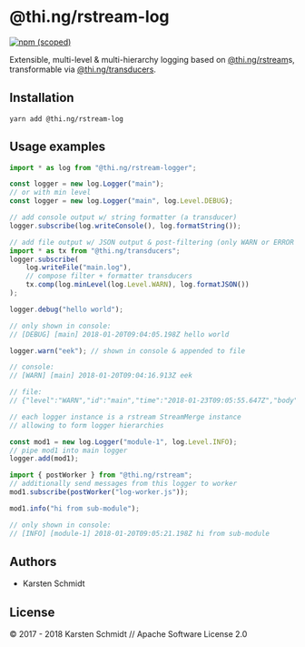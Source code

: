 # @thi.ng/rstream-log

[![npm (scoped)](https://img.shields.io/npm/v/@thi.ng/rstream-log.svg)](https://www.npmjs.com/package/@thi.ng/rstream-log)

Extensible, multi-level & multi-hierarchy logging based on
[@thi.ng/rstream]()s, transformable via
[@thi.ng/transducers](https://github.com/thi-ng/transducers).

## Installation

```
yarn add @thi.ng/rstream-log
```

## Usage examples

```typescript
import * as log from "@thi.ng/rstream-logger";

const logger = new log.Logger("main");
// or with min level
const logger = new log.Logger("main", log.Level.DEBUG);

// add console output w/ string formatter (a transducer)
logger.subscribe(log.writeConsole(), log.formatString());

// add file output w/ JSON output & post-filtering (only WARN or ERROR levels)
import * as tx from "@thi.ng/transducers";
logger.subscribe(
    log.writeFile("main.log"),
    // compose filter + formatter transducers
    tx.comp(log.minLevel(log.Level.WARN), log.formatJSON())
);

logger.debug("hello world");

// only shown in console:
// [DEBUG] [main] 2018-01-20T09:04:05.198Z hello world

logger.warn("eek"); // shown in console & appended to file

// console:
// [WARN] [main] 2018-01-20T09:04:16.913Z eek

// file:
// {"level":"WARN","id":"main","time":"2018-01-23T09:05:55.647Z","body":["eek"]}

// each logger instance is a rstream StreamMerge instance
// allowing to form logger hierarchies

const mod1 = new log.Logger("module-1", log.Level.INFO);
// pipe mod1 into main logger
logger.add(mod1);

import { postWorker } from "@thi.ng/rstream";
// additionally send messages from this logger to worker
mod1.subscribe(postWorker("log-worker.js"));

mod1.info("hi from sub-module");

// only shown in console:
// [INFO] [module-1] 2018-01-20T09:05:21.198Z hi from sub-module
```

## Authors

- Karsten Schmidt

## License

&copy; 2017 - 2018 Karsten Schmidt // Apache Software License 2.0

